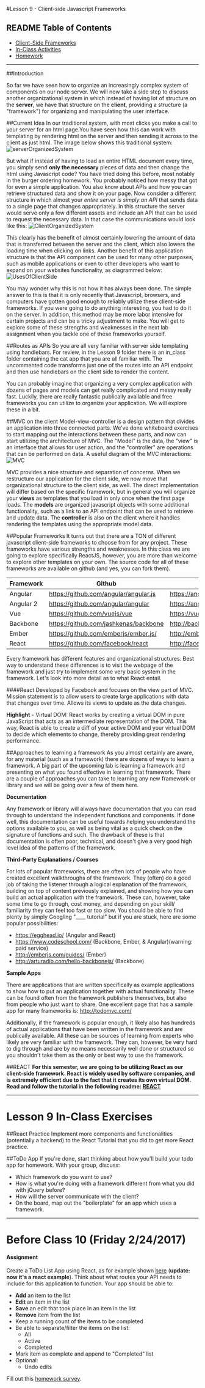 #Lesson 9 - Client-side Javascript Frameworks

## README Table of Contents
* [Client-Side Frameworks](#client-side)
* [In-Class Activities](#inclass-09)
* [Homework](#homework-09)

<a name="client-side"></a>

----------------------
##Introduction

So far we have seen how to organize an increasingly complex system of components on our node server.
We will now take a side step to discuss another organizational system in which instead of having lot of structure on the **server**, we have that structure on the **client**, providing a structure (a "framework") for organizing and manipulating the user interface.

##Current Idea
In our traditional system, with most clicks you make a call to your server for an html page.You have seen how this can work with templating by rendering html on the server and then sending it across to the client as just html. The image below shows this traditional system:
![serverOrganizedSystem](images/traditionalWebCommunicationNew.png)

But what if instead of having to load an entire HTML document every time, you simply send **only the necessary** pieces of data and then change the html using Javascript code?
You have tried doing this before, most notably in the burger ordering homework.
You probably noticed how messy that got for even a simple application.
You also know about APIs and how you can retrieve structured data and show it on your page.
Now consider a different structure in which almost your *entire server is simply an API* that sends data to a single page that changes appropriately. In this structure the server would serve only a few different assets and include an API that can be used to request the necessary data. In that case the communications would look like this:
![ClientOrganizedSystem](images/clientsideWebCommunicationNew.png)

This clearly has the benefit of almost certainly lowering the amount of data that is transferred between the server and the client, which also lowers the loading time when clicking on links.
Another benefit of this application structure is that the API component can be used for many other purposes, such as mobile applications or even to other developers who want to expand on your websites functionality, as diagrammed below:
![UsesOfClientSide](images/apiDrivenDevelopmentNew.png)

You may wonder why this is not how it has always been done. The simple answer to this is that it is only recently that Javascript, browsers, and computers have gotten good enough to reliably utilize these client-side frameworks. If you were going to do anything interesting, you had to do it on the server. In addition, this method may be more labor intensive for certain projects and can be a tricky adjustment to make. You will get to explore some of these strengths and weaknesses in the next lab assignment when you tackle one of these frameworks yourself.

##Routes as APIs
So you are all very familiar with server side templating using handlebars. For review, in the Lesson 9 folder there is an in_class folder containing the cat app that you are all familiar with. The uncommented code transforms just one of the routes into an API endpoint and then use handlebars on the client side to render the content.

You can probably imagine that organizing a very complex application with dozens of pages and models can get really complicated and messy really fast. Luckily, there are really fantastic publically available and free frameworks you can utilize to organize your application. We will explore these in a bit.

##MVC on the client
Model-view-controller is a design pattern that divides an application into three connected parts. We've done whiteboard exercises to start mapping out the interactions between these parts, and now can start utilizing the architecture of MVC. The "Model" is the data, the "view" is an interface that allows for user action, and the "controller" are operations that can be performed on data. A useful diagram of the MVC interactions:
![MVC](images/mvc.png)

MVC provides a nice structure and separation of concerns. When we restructure our application for the client side, we now move that organizational structure to the client side, as well. The direct implementation will differ based on the specific framework, but in general you will organize your **views** as templates that you load in only once when the first page loads. The **models** are organized javascript objects with some additional functionality, such as a link to an API endpoint that can be used to retrieve and update data. The **controller** is also on the client where it handles rendering the templates using the appropriate model data.

##Popular Frameworks
It turns out that there are a TON of different javascript client-side frameworks to choose from for any project. These frameworks have various strengths and weaknesses. In this class we are going to explore specifically ReactJS, however, you are more than welcome to explore other templates on your own.
The source code for all of these frameworks are available on github (and yes, you can fork them).

Framework | Github | Homepage
--- |---|---|
Angular | https://github.com/angular/angular.js | https://angularjs.org/
Angular 2 | https://github.com/angular/angular | https://angular.io/
Vue | https://github.com/vuejs/vue | https://vuejs.org/
Backbone | https://github.com/jashkenas/backbone | http://backbonejs.org/
Ember | https://github.com/emberjs/ember.js/ | http://emberjs.com/
React | https://github.com/facebook/react | http://facebook.github.io/react/

Every framework has different features and organizational structures. Best way to understand these differences is to visit the webpage of the framework and just try to implement some very basic system in the framework. Let's look into more detail as to what React entail.

<!--
####Angular:

Angular is developed by Google and has as its chief aim to make html what it would be if it was created today. It has several interesting qualities such as html directives. A primary focus of angular is to build for testability and it has functionality to help enable exactly that.

 **Highlight** - Two-way data binding: Angular has event listeners attached to data changes in an application; whether it is by the user or by the database, Angular knows to update all relational content. Two-way data binding also reduces the amount of code needed to develop sleek interaction and content transitions. -->


####React
Developed by Facebook and focuses on the view part of MVC. Mission statement is to allow users to create large applications with data that changes over time. Allows its views to update as the data changes.

**Highlight** - Virtual DOM: React works by creating a virtual DOM in pure JavaScript that acts as an intermediate representation of the DOM. This way, React is able to create a diff of your active DOM and your virtual DOM to decide which elements to change, thereby providing great rendering performance.

##Approaches to learning a framework
As you almost certainly are aware, for any material (such as a framework) there are dozens of ways to learn a framework. A big part of the upcoming lab is learning a framework and presenting on what you found effective in learning that framework. There are a couple of approaches you can take to learning any new framework or library and we will be going over a few of them here.

**Documentation**

Any framework or library will always have documentation that you can read through to understand the independent functions and components. If done well, this documentation can be useful towards helping you understand the options available to you, as well as being vital as a quick check on the signature of functions and such. The drawback of these is that documentation is often poor, technical, and doesn't give a very good high level idea of the patterns of the framework.

**Third-Party Explanations / Courses**

For lots of popular frameworks, there are often lots of people who have created excellent walkthroughs of the framework. They (often) do a good job of taking the listener through a logical explanation of the framework, building on top of content previously explained, and showing how you can build an actual application with the framework. These can, however, take some time to go through, cost money, and depending on your skill/ familiarity they can feel too fast or too slow. You should be able to find plenty by simply Googling "____ tutorial" but if you are stuck, here are some popular possibilities:
- https://egghead.io/ (Angular and React)
- https://www.codeschool.com/ (Backbone, Ember, & Angular)(warning: paid service)
- http://emberjs.com/guides/ (Ember)
- http://arturadib.com/hello-backbonejs/ (Backbone)


**Sample Apps**

There are applications that are written specifically as example applications to show how to put an application together with actual functionality. These can be found often from the framework publishers themselves, but also from people who just want to share. One excellent page that has a sample app for many frameworks is: http://todomvc.com/

Additionally, if the framework is popular enough, it likely also has hundreds of actual applications that have been written in the framework and are publically available. All these can be sources of learning from experts who likely are very familiar with the framework. They can, however, be very hard to dig through and are by no means necessarily well done or structured so you shouldn't take them as the only or best way to use the framework.

##REACT
**For this semester, we are going to be utilizing React as our client-side framework. React is widely used by software companies, and is extremely efficient due to the fact that it creates its own virtual DOM. Read and follow the tutorial in the following readme: [REACT](./REACT/README.md)**

<a name="inclass-09"></a>

----------------------
# Lesson 9 In-Class Exercises

<!-- ##Endless possibilities
React and Angular are two of the most popular client-side frameworks. While we will be using React in this class, it's useful to know how different approaches work. Comparing React and Angular is very difficult due to their fundementally different approaches to organizing your client-side code. Both frameworks have pros and cons and which one you should use varies both on your personal taste and the project you are working on. If you want to read some stuff about the history check out [this](./AngularReactHistory.md). Pay particular attention to the following keywords:

####Angular
- Two-way data binding
- Controllers
- Services
- Directives
- Scopes

####React
- Virtual DOM
- ReactComponents
- JSX
- State vs Props
- Uni-directional Data flow
- Flux -->

##React Practice
Implement more components and functionalities (potentially a backend) to the React Tutorial that you did to get more React practice.

##ToDo App
If you're done, start thinking about how you'll build your todo app for homework. With your group, discuss:
- Which framework do you want to use?
- How is what you're doing with a framework different from what you did with jQuery before?
- How will the server communicate with the client?
- On the board, map out the "boilerplate" for an app which uses a framework.

<a name="homework-09"></a>

----------------------
# Before Class 10 (Friday 2/24/2017)

#### Assignment
Create a ToDo List App using React, as for example shown [here](http://todomvc.com/examples/react/#/) (**update: now it's a react example**). Think about what routes your API needs to include for this application to function. Your app should be able to:
- **Add** an item to the list
- **Edit** an item in the list
- **Save** an edit that took place in an item in the list
- **Remove** item from the list
- Keep a running count of the items to be completed
- Be able to separate/filter the items on the list:
	- All
	- Active
	- Completed
- Mark item as complete and append to "Completed" list
- Optional:
	- Undo edits

Fill out this [homework survey](https://docs.google.com/forms/d/e/1FAIpQLSeB0Zo4xJw0Vv85qr_9J1QmNPSw3WJGMK6Md-XCvPSpr1-X8Q/viewform).
